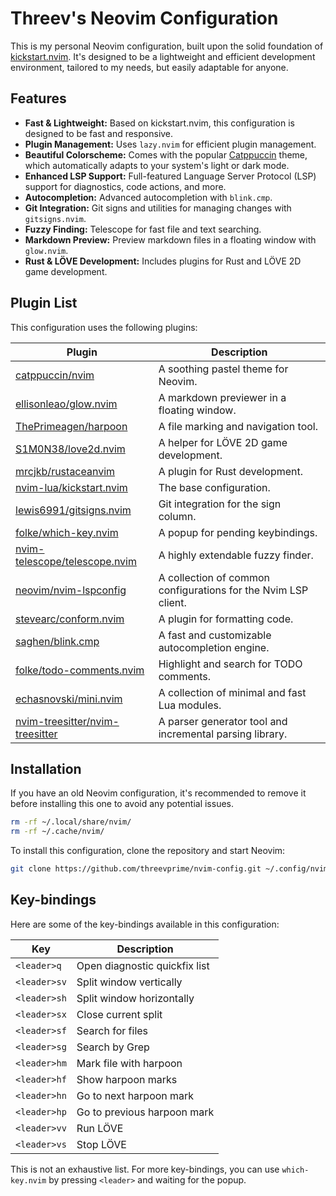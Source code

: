 # Threev's Neovim Configuration

This is my personal Neovim configuration, built upon the solid foundation of [kickstart.nvim](httpss://github.com/nvim-lua/kickstart.nvim). It's designed to be a lightweight and efficient development environment, tailored to my needs, but easily adaptable for anyone.

## Features

*   **Fast & Lightweight:** Based on kickstart.nvim, this configuration is designed to be fast and responsive.
*   **Plugin Management:** Uses `lazy.nvim` for efficient plugin management.
*   **Beautiful Colorscheme:** Comes with the popular [Catppuccin](https://github.com/catppuccin/nvim) theme, which automatically adapts to your system's light or dark mode.
*   **Enhanced LSP Support:** Full-featured Language Server Protocol (LSP) support for diagnostics, code actions, and more.
*   **Autocompletion:** Advanced autocompletion with `blink.cmp`.
*   **Git Integration:** Git signs and utilities for managing changes with `gitsigns.nvim`.
*   **Fuzzy Finding:** Telescope for fast file and text searching.
*   **Markdown Preview:** Preview markdown files in a floating window with `glow.nvim`.
*   **Rust & LÖVE Development:** Includes plugins for Rust and LÖVE 2D game development.

## Plugin List

This configuration uses the following plugins:

| Plugin | Description |
|---|---|
| [catppuccin/nvim](https://github.com/catppuccin/nvim) | A soothing pastel theme for Neovim. |
| [ellisonleao/glow.nvim](https://github.com/ellisonleao/glow.nvim) | A markdown previewer in a floating window. |
| [ThePrimeagen/harpoon](https://github.com/ThePrimeagen/harpoon) | A file marking and navigation tool. |
| [S1M0N38/love2d.nvim](https://github.com/S1M0N38/love2d.nvim) | A helper for LÖVE 2D game development. |
| [mrcjkb/rustaceanvim](https://github.com/mrcjkb/rustaceanvim) | A plugin for Rust development. |
| [nvim-lua/kickstart.nvim](https://github.com/nvim-lua/kickstart.nvim) | The base configuration. |
| [lewis6991/gitsigns.nvim](https://github.com/lewis6991/gitsigns.nvim) | Git integration for the sign column. |
| [folke/which-key.nvim](https://github.com/folke/which-key.nvim) | A popup for pending keybindings. |
| [nvim-telescope/telescope.nvim](https://github.com/nvim-telescope/telescope.nvim) | A highly extendable fuzzy finder. |
| [neovim/nvim-lspconfig](https://github.com/neovim/nvim-lspconfig) | A collection of common configurations for the Nvim LSP client. |
| [stevearc/conform.nvim](https://github.com/stevearc/conform.nvim) | A plugin for formatting code. |
| [saghen/blink.cmp](https://github.com/saghen/blink.cmp) | A fast and customizable autocompletion engine. |
| [folke/todo-comments.nvim](https://github.com/folke/todo-comments.nvim) | Highlight and search for TODO comments. |
| [echasnovski/mini.nvim](https://github.com/echasnovski/mini.nvim) | A collection of minimal and fast Lua modules. |
| [nvim-treesitter/nvim-treesitter](https://github.com/nvim-treesitter/nvim-treesitter) | A parser generator tool and incremental parsing library. |

## Installation

If you have an old Neovim configuration, it's recommended to remove it before installing this one to avoid any potential issues.

```bash
rm -rf ~/.local/share/nvim/
rm -rf ~/.cache/nvim/
```

To install this configuration, clone the repository and start Neovim:

```bash
git clone https://github.com/threevprime/nvim-config.git ~/.config/nvim && nvim
```

## Key-bindings

Here are some of the key-bindings available in this configuration:

| Key | Description |
|---|---|
| `<leader>q` | Open diagnostic quickfix list |
| `<leader>sv` | Split window vertically |
| `<leader>sh` | Split window horizontally |
| `<leader>sx` | Close current split |
| `<leader>sf` | Search for files |
| `<leader>sg` | Search by Grep |
| `<leader>hm` | Mark file with harpoon |
| `<leader>hf` | Show harpoon marks |
| `<leader>hn` | Go to next harpoon mark |
| `<leader>hp` | Go to previous harpoon mark |
| `<leader>vv` | Run LÖVE |
| `<leader>vs` | Stop LÖVE |

This is not an exhaustive list. For more key-bindings, you can use `which-key.nvim` by pressing `<leader>` and waiting for the popup.